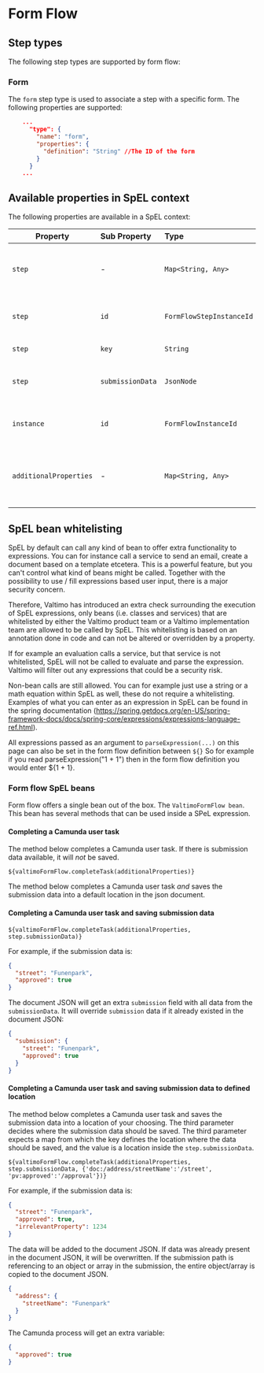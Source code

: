 # Form Flow

## Step types

The following step types are supported by form flow:

### Form

The `form` step type is used to associate a step with a specific form. The following properties are supported:

```json
    ...
      "type": {
        "name": "form",
        "properties": {
          "definition": "String" //The ID of the form
        }
      }
    ...
```

## Available properties in SpEL context

The following properties are available in a SpEL context:

| Property               | Sub Property     | Type                     | Description                                                     |
|------------------------|:-----------------|:-------------------------|:----------------------------------------------------------------|
| `step`                 | -                | `Map<String, Any>`       | Information regarding the current step, e.g. ID, key.           |
| `step`                 | `id`             | `FormFlowStepInstanceId` | The ID of the form flow step instance.                          |
| `step`                 | `key`            | `String`                 | The current step.                                               |
| `step`                 | `submissionData` | `JsonNode`               | The data submitted so far as a JsonNode.                        |
| `instance`             | `id`             | `FormFlowInstanceId`     | The ID of the form flow instance.                               |
| `additionalProperties` | -                | `Map<String, Any>`       | Additional properties stored as part of the form flow instance. |

## SpEL bean whitelisting
SpEL by default can call any kind of bean to offer extra functionality to expressions. You can for instance call a
service to send an email, create a document based on a template etcetera. This is a powerful feature, but you can't
control what kind of beans might be called. Together with the possibility to use / fill expressions based user input,
there is a major security concern.

Therefore, Valtimo has introduced an extra check surrounding the execution of SpEL expressions, only beans (i.e. classes
and services) that are whitelisted by either the Valtimo product team or a Valtimo implementation team are allowed to be
called by SpEL. This whitelisting is based on an annotation done in code and can not be altered or overridden by a
property.

If for example an evaluation calls a service, but that service is not whitelisted, SpEL will not be called to evaluate
and parse the expression. Valtimo will filter out any expressions that could be a security risk.

Non-bean calls are still allowed. You can for example just use a string or a math equation within SpEL as well, these do
not require a whitelisting. Examples of what you can enter as an expression in SpEL can be found in the spring
documentation (https://spring.getdocs.org/en-US/spring-framework-docs/docs/spring-core/expressions/expressions-language-ref.html).

All expressions passed as an argument to `parseExpression(...)` on this page can also be set in the form flow definition between `${}`
So for example if you read parseExpression("1 + 1") then in the form flow definition you would enter ${1 + 1}.

### Form flow SpEL beans

Form flow offers a single bean out of the box. The `ValtimoFormFlow bean`. This bean has several methods that can be
used inside a SPeL expression.

#### Completing a Camunda user task

The method below completes a Camunda user task. If there is submission data available, it will _not_ be saved.
```spel
${valtimoFormFlow.completeTask(additionalProperties)}
```

The method below completes a Camunda user task _and_ saves the submission data into a default location in the json
document.

#### Completing a Camunda user task and saving submission data

```spel
${valtimoFormFlow.completeTask(additionalProperties, step.submissionData)}
```

For example, if the submission data is:
```json
{
  "street": "Funenpark",
  "approved": true
}
```

The document JSON will get an extra `submission` field with all data from the `submissionData`. It will
override `submission` data if it already existed in the document JSON:
```json
{
  "submission": {
    "street": "Funenpark",
    "approved": true
  }
}
```

#### Completing a Camunda user task and saving submission data to defined location

The method below completes a Camunda user task and saves the submission data into a location of your choosing. The third
parameter decides where the submission data should be saved. The third parameter expects a map from which the key
defines the location where the data should be saved, and the value is a location inside the `step.submissionData`.

```spel
${valtimoFormFlow.completeTask(additionalProperties, step.submissionData, {'doc:/address/streetName':'/street', 'pv:approved':'/approval'})}
```

For example, if the submission data is:
```json
{
  "street": "Funenpark",
  "approved": true,
  "irrelevantProperty": 1234
}
```

The data will be added to the document JSON. If data was already present in the document JSON, it will be overwritten.
If the submission path is referencing to an object or array in the submission, the entire object/array is copied to the
document JSON.
```json
{
  "address": {
    "streetName": "Funenpark"
  }
}
```
The Camunda process will get an extra variable:
```json
{
  "approved": true
}
```


